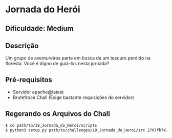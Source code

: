 # Jornada do Herói

## Dificuldade: **Medium** 

## Descrição

Um grupo de aventureiros parte em busca de um tesouro perdido na floresta. Você é digno de guiá-los nesta jornada? 

## Pré-requisitos

- Servidor apache@latest
- Brutefroce Chall (Exige bastante requisições do servidor)

## Regerando os Arquivos do Chall

```bash
$ cd path/to/18_Jornada_do_Heroi/scripts
$ python3 setup.py path/to/challenges/18_Jornada_do_Heroi/src 2707fb74207e4a4f 0
```